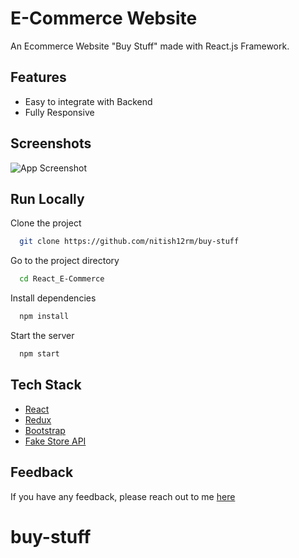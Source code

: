 # E-Commerce Website

An Ecommerce Website "Buy Stuff" made with React.js Framework.


## Features

- Easy to integrate with Backend
- Fully Responsive


## Screenshots

![App Screenshot](https://i.ibb.co/s9spYxh/Screenshot-2025-01-28-at-9-48-50-PM.png)



## Run Locally

Clone the project

```bash
  git clone https://github.com/nitish12rm/buy-stuff
```

Go to the project directory

```bash
  cd React_E-Commerce
```

Install dependencies

```bash
  npm install
```

Start the server

```bash
  npm start
```



## Tech Stack

* [React](https://reactjs.org/)
* [Redux](https://redux.js.org/)
* [Bootstrap](https://getbootstrap.com/)
* [Fake Store API](https://fakestoreapi.com/)


## Feedback

If you have any feedback, please reach out to me [here](https://nitish12rm.wixsite.com/nitish-portfolio/contact)


# buy-stuff
